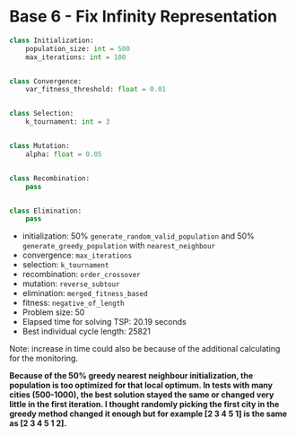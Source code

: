 # Base 6 - Fix Infinity Representation

```Python
class Initialization:
	population_size: int = 500
	max_iterations: int = 100


class Convergence:
	var_fitness_threshold: float = 0.01


class Selection:
	k_tournament: int = 3


class Mutation:
	alpha: float = 0.05


class Recombination:
	pass


class Elimination:
	pass
```

- initialization: 50% `generate_random_valid_population` and 50% `generate_greedy_population` with `nearest_neighbour`
- convergence: `max_iterations`
- selection: `k_tournament`
- recombination: `order_crossover`
- mutation: `reverse_subtour`
- elimination: `merged_fitness_based`
- fitness: `negative_of_length`
- Problem size: 50
- Elapsed time for solving TSP: 20.19 seconds
- Best individual cycle length: 25821

Note: increase in time could also be because of the additional calculating for the monitoring.

**Because of the 50% greedy nearest neighbour initialization, the population is too optimized for that local optimum. In tests with many cities (500-1000), the best solution stayed the same or changed very little in the first iteration. I thought randomly picking the first city in the greedy method changed it enough but for example [2 3 4 5 1] is the same as [2 3 4 5 1 2].** 
